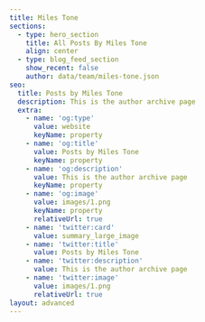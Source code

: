 ```yaml
---
title: Miles Tone
sections:
  - type: hero_section
    title: All Posts By Miles Tone
    align: center
  - type: blog_feed_section
    show_recent: false
    author: data/team/miles-tone.json
seo:
  title: Posts by Miles Tone
  description: This is the author archive page
  extra:
    - name: 'og:type'
      value: website
      keyName: property
    - name: 'og:title'
      value: Posts by Miles Tone
      keyName: property
    - name: 'og:description'
      value: This is the author archive page
      keyName: property
    - name: 'og:image'
      value: images/1.png
      keyName: property
      relativeUrl: true
    - name: 'twitter:card'
      value: summary_large_image
    - name: 'twitter:title'
      value: Posts by Miles Tone
    - name: 'twitter:description'
      value: This is the author archive page
    - name: 'twitter:image'
      value: images/1.png
      relativeUrl: true
layout: advanced
---
```

